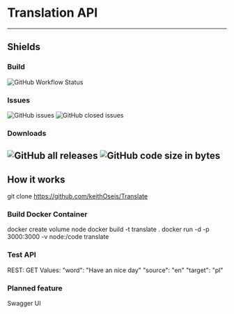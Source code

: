 # Translation API
---
## Shields

### Build
![GitHub Workflow Status](https://img.shields.io/github/workflow/status/keithoseis/translate/Docker%20Image%20CI?style=for-the-badge)
### Issues
![GitHub issues](https://img.shields.io/github/issues-raw/keithoseis/translate?style=for-the-badge)
![GitHub closed issues](https://img.shields.io/github/issues-closed-raw/keithoseis/translate?style=for-the-badge)
### Downloads

![GitHub all releases](https://img.shields.io/github/downloads/keithoseis/translate/total?style=for-the-badge)
![GitHub code size in bytes](https://img.shields.io/github/languages/code-size/keithoseis/translate?style=for-the-badge)
---
## How it works
git clone https://github.com/keithOseis/Translate
### Build Docker Container
docker create volume node
docker build -t translate .
docker run -d -p 3000:3000 -v node:/code translate
### Test API
  REST: GET
  Values:
    "word": "Have an nice day"
    "source": "en"
    "target": "pl"

### Planned feature
Swagger UI
